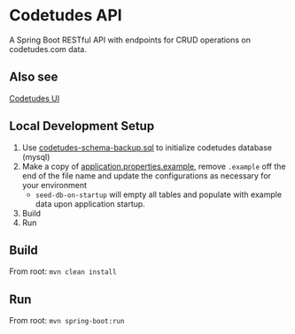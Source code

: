 # Codetudes API

A Spring Boot RESTful API with endpoints for CRUD operations on codetudes.com data.

## Also see
[Codetudes UI](https://github.com/michael-dean-haynie/codetudes-ui)

## Local Development Setup
1. Use [codetudes-schema-backup.sql](./database/codetudes-schema-backup.sql) to initialize codetudes database (mysql)
1. Make a copy of [application.properties.example](./application.properties.example), remove `.example` off the end of the file name and update the configurations as necessary for your environment
    * `seed-db-on-startup` will empty all tables and populate with example data upon application startup.
1. Build
1. Run

## Build
From root: `mvn clean install`

## Run
From root: `mvn spring-boot:run`
